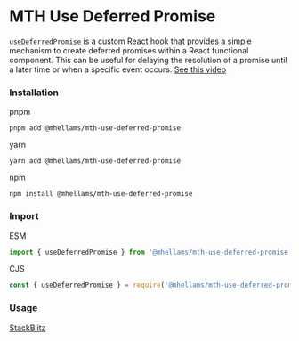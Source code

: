 # MTH Use Deferred Promise

`useDeferredPromise` is a custom React hook that provides a simple mechanism to create deferred promises within a React functional component. This can be useful for delaying the resolution of a promise until a later time or when a specific event occurs.
[See this video](https://www.youtube.com/watch?v=Yvhad4zdPqI)

### Installation
pnpm
```shell
pnpm add @mhellams/mth-use-deferred-promise
````

yarn
```shell
yarn add @mhellams/mth-use-deferred-promise
````

npm
```shell
npm install @mhellams/mth-use-deferred-promise
````

### Import
ESM
```javascript
import { useDeferredPromise } from '@mhellams/mth-use-deferred-promise';
````

CJS
```javascript
const { useDeferredPromise } = require('@mhellams/mth-use-deferred-promise');
````
### Usage
[StackBlitz](https://stackblitz.com/edit/stackblitz-starters-va2tqk?file=src%2FApp.tsx)
